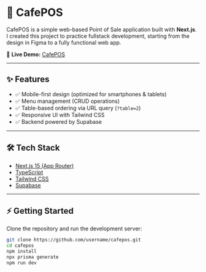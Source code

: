 # 🚀 CafePOS

CafePOS is a simple web-based Point of Sale application built with **Next.js**.  
I created this project to practice fullstack development, starting from the design in Figma to a fully functional web app.

🔗 **Live Demo:** [CafePOS](https://cafepos-git-main-dika-rizkis-projects.vercel.app/?table=2)

---

## ✨ Features

- ✅ Mobile-first design (optimized for smartphones & tablets)
- ✅ Menu management (CRUD operations)
- ✅ Table-based ordering via URL query (`?table=2`)
- ✅ Responsive UI with Tailwind CSS
- ✅ Backend powered by Supabase

---

## 🛠️ Tech Stack

- [Next.js 15 (App Router)](https://nextjs.org)
- [TypeScript](https://www.typescriptlang.org/)
- [Tailwind CSS](https://tailwindcss.com/)
- [Supabase](https://supabase.com/)

---

## ⚡ Getting Started

Clone the repository and run the development server:

```bash
git clone https://github.com/username/cafepos.git
cd cafepos
npm install
npx prisma generate
npm run dev
```
